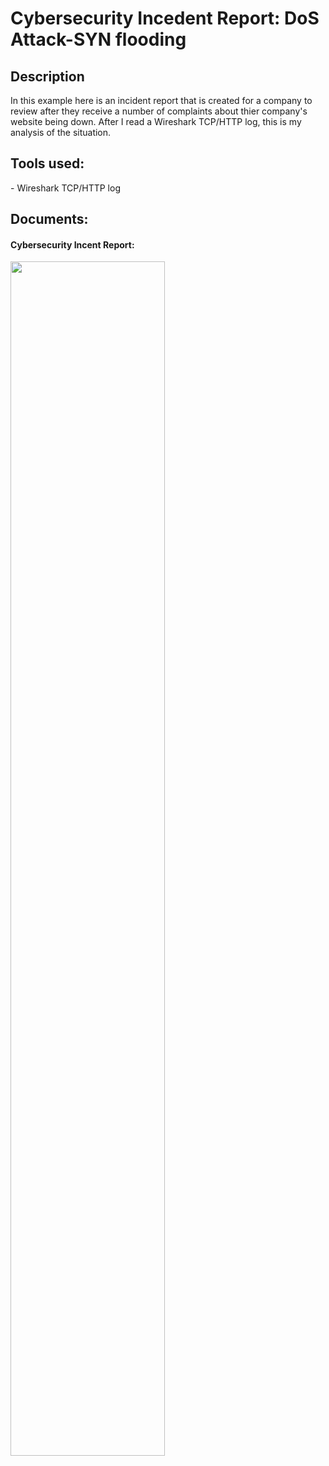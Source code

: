 <h1>Cybersecurity Incedent Report: DoS Attack-SYN flooding </h1>

<h2>Description</h2>
In this example here is an incident report that is created for a company to review after they receive a number of complaints about thier company's website being down. After I read a Wireshark TCP/HTTP log, this is my analysis of the situation.  
<br />

<h2>Tools used:</h2>
- Wireshark TCP/HTTP log 

<h2>Documents:</h2>

 <h4>
Cybersecurity Incent Report: </h4>
<img src="https://imgur.com/FBa09EU.png" height="70%" width="70%" />
